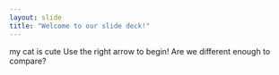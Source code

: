 ```yaml
---
layout: slide
title: "Welcome to our slide deck!"
---
```

my cat is cute
Use the right arrow to begin!
Are we different enough to compare?

